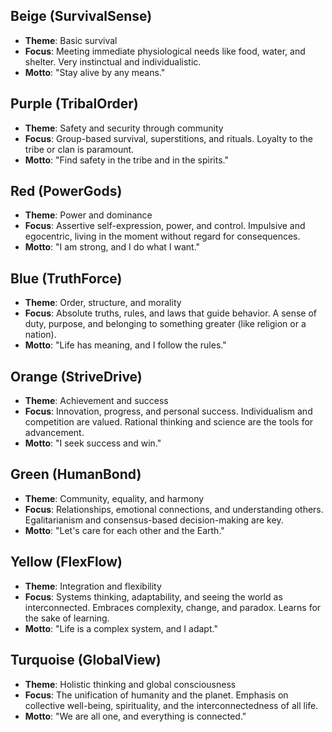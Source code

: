 ## Beige (SurvivalSense)
- **Theme**: Basic survival
- **Focus**: Meeting immediate physiological needs like food, water, and shelter. Very instinctual and individualistic.
- **Motto**: "Stay alive by any means."

## Purple (TribalOrder)
- **Theme**: Safety and security through community
- **Focus**: Group-based survival, superstitions, and rituals. Loyalty to the tribe or clan is paramount.
- **Motto**: "Find safety in the tribe and in the spirits."

## Red (PowerGods)
- **Theme**: Power and dominance
- **Focus**: Assertive self-expression, power, and control. Impulsive and egocentric, living in the moment without regard for consequences.
- **Motto**: "I am strong, and I do what I want."

## Blue (TruthForce)
- **Theme**: Order, structure, and morality
- **Focus**: Absolute truths, rules, and laws that guide behavior. A sense of duty, purpose, and belonging to something greater (like religion or a nation).
- **Motto**: "Life has meaning, and I follow the rules."

## Orange (StriveDrive)
- **Theme**: Achievement and success
- **Focus**: Innovation, progress, and personal success. Individualism and competition are valued. Rational thinking and science are the tools for advancement.
- **Motto**: "I seek success and win."

## Green (HumanBond)
- **Theme**: Community, equality, and harmony
- **Focus**: Relationships, emotional connections, and understanding others. Egalitarianism and consensus-based decision-making are key.
- **Motto**: "Let's care for each other and the Earth."

## Yellow (FlexFlow)
- **Theme**: Integration and flexibility
- **Focus**: Systems thinking, adaptability, and seeing the world as interconnected. Embraces complexity, change, and paradox. Learns for the sake of learning.
- **Motto**: "Life is a complex system, and I adapt."

## Turquoise (GlobalView)
- **Theme**: Holistic thinking and global consciousness
- **Focus**: The unification of humanity and the planet. Emphasis on collective well-being, spirituality, and the interconnectedness of all life.
- **Motto**: "We are all one, and everything is connected."
